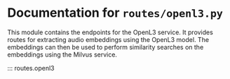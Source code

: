 # Documentation for `routes/openl3.py`

This module contains the endpoints for the OpenL3 service. It provides routes for extracting audio embeddings using the OpenL3 model.
The embeddings can then be used to perform similarity searches on the embeddings using the Milvus service.

::: routes.openl3
